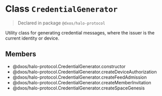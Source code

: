 # Class `CredentialGenerator`
> Declared in package `@dxos/halo-protocol`

Utility class for generating credential messages, where the issuer is the current identity or device.

## Members
- @dxos/halo-protocol.CredentialGenerator.constructor
- @dxos/halo-protocol.CredentialGenerator.createDeviceAuthorization
- @dxos/halo-protocol.CredentialGenerator.createFeedAdmission
- @dxos/halo-protocol.CredentialGenerator.createMemberInvitation
- @dxos/halo-protocol.CredentialGenerator.createSpaceGenesis
